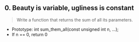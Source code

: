 ## 0. Beauty is variable, ugliness is constant
> Write a function that returns the sum of all its parameters.

- Prototype: int sum_them_all(const unsigned int n, ...);
- If n == 0, return 0
